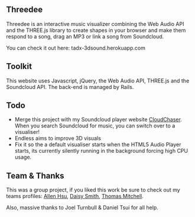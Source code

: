 ## Threedee
Threedee is an interactive music visualizer combining the Web Audio API and the THREE.js library to create shapes in your browser and make them respond to a song, drag an MP3 or link a song from Soundcloud.

You can check it out here: tadx-3dsound.herokuapp.com

## Toolkit
This website uses Javascript, jQuery, the Web Audio API, THREE.js and the Soundcloud API. The back-end is managed by Rails.

## Todo
- Merge this project with my Soundcloud player website [CloudChaser](http://cloudchaser.herokuapp.com). When you search Soundcloud for music, you can switch over to a visualiser!
- Endless aims to improve 3D visuals
- Fix it so the a default visualiser starts when the HTML5 Audio Player starts, its currently silently running in the background forcing high CPU usage.

## Team & Thanks
This was a group project, if you liked this work be sure to check out my teams profiles: [Allen Hsu](https://github.com/aldhsu), [Daisy Smith](#), [Thomas Mitchell](https://github.com/tmitche831).

Also, massive thanks to Joel Turnbull & Daniel Tsui for all help.
